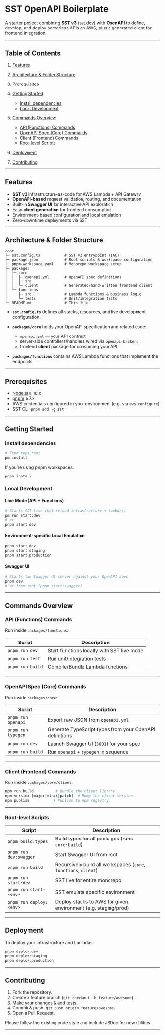# SST OpenAPI Boilerplate

A starter project combining **SST v3** (sst.dev) with **OpenAPI** to define, develop, and deploy serverless APIs on AWS, plus a generated client for frontend integration.

---

## Table of Contents

1. [Features](#features)
2. [Architecture & Folder Structure](#architecture--folder-structure)
3. [Prerequisites](#prerequisites)
4. [Getting Started](#getting-started)

   * [Install dependencies](#install-dependencies)
   * [Local Development](#local-development)
5. [Commands Overview](#commands-overview)

   * [API (Functions) Commands](#api-functions-commands)
   * [OpenAPI Spec (Core) Commands](#openapi-spec-core-commands)
   * [Client (Frontend) Commands](#client-frontend-commands)
   * [Root-level Scripts](#root-level-scripts)
6. [Deployment](#deployment)
7. [Contributing](#contributing)

---

## Features

* **SST v3** infrastructure-as-code for AWS Lambda + API Gateway
* **OpenAPI-based** request validation, routing, and documentation
* Built-in **Swagger UI** for interactive API exploration
* Easy **client generation** for frontend consumption
* Environment-based configuration and local emulation
* Zero-downtime deployments via SST

---

## Architecture & Folder Structure

```
root
├─ sst.config.ts           # SST v3 entrypoint (IAC)
├─ package.json            # Root scripts & workspace configuration
├─ pnpm-workspace.yaml     # Monorepo workspace setup
├─ packages
│  ├─ core
│  │  ├─ openapi.yml       # OpenAPI spec definitions
│  │  ├─ src
│  │  └─ client            # Generated/hand-written frontend client
│  └─ functions
│     ├─ src               # Lambda functions & business logic
│     └─ tests             # Unit/integration tests
└─ README.md               # This file
```

* **`sst.config.ts`** defines all stacks, resources, and live development configuration.
* **`packages/core`** holds your OpenAPI specification and related code:

  * `openapi.yml` — your API contract
  * server-side controllers/handlers wired via `openapi-backend`
  * frontend **client** package for consuming your API
* **`packages/functions`** contains AWS Lambda functions that implement the endpoints.

---

## Prerequisites

* [Node.js](https://nodejs.org/) ≥ 18.x
* [pnpm](https://pnpm.io/) ≥ 7.x
* AWS credentials configured in your environment (e.g. via `aws configure`)
* SST CLI: `pnpm add -g sst`

---

## Getting Started

### Install dependencies

```bash
# From repo root
pm install
```

If you’re using pnpm workspaces:

```bash
pnpm install
```

### Local Development

#### Live Mode (API + Functions)

```bash
# Starts SST live (hot-reload infrastructure + Lambdas)
pm run start:dev
# or
pnpm start:dev
```

#### Environment-specific Local Emulation

```bash
pnpm start:dev
pnpm start:staging
pnpm start:production
```

#### Swagger UI

```bash
# Starts the Swagger UI server against your OpenAPI spec
pnpm dev
# or from root (pnpm start:swagger)
```

---

## Commands Overview

### API (Functions) Commands

Run inside `packages/functions`:

| Script           | Description                                |
| ---------------- | ------------------------------------------ |
| `pnpm run dev`   | Start functions locally with SST live mode |
| `pnpm run test`  | Run unit/integration tests                 |
| `pnpm run build` | Compile/Bundle Lambda functions            |

---

### OpenAPI Spec (Core) Commands

Run inside `packages/core`:

| Script             | Description                                             |
| ------------------ | ------------------------------------------------------- |
| `pnpm run openapi` | Export raw JSON from `openapi.yml`                      |
| `pnpm run typegen` | Generate TypeScript types from your OpenAPI definitions |
| `pnpm run dev`     | Launch Swagger UI (`3001`) for your spec                |
| `pnpm run build`   | Run `openapi` + `typegen` in sequence                   |

---

### Client (Frontend) Commands

Run inside `packages/core/client`:

```bash
npm run build          # Bundle the client library
npm version [major|minor|patch]  # Bump the client version
npm publish           # Publish to npm registry
```

---

### Root-level Scripts

| Script                  | Description                                                      |
| ----------------------- | ---------------------------------------------------------------- |
| `pnpm build:types`      | Build types for all packages (runs `core:build`)                 |
| `pnpm run dev:swagger`  | Start Swagger UI from root                                       |
| `pnpm run build`        | Recursively build all workspaces (`core`, `functions`, `client`) |
| `pnpm run start:dev`    | SST live for entire monorepo                                     |
| `pnpm run start:<env>`  | SST emulate specific environment                                 |
| `pnpm run deploy:<env>` | Deploy stacks to AWS for given environment (e.g. staging/prod)   |

---

## Deployment

To deploy your infrastructure and Lambdas:

```bash
pnpm deploy:dev
pnpm deploy:staging
pnpm deploy:production
```

---

## Contributing

1. Fork the repository.
2. Create a feature branch (`git checkout -b feature/awesome`).
3. Make your changes & add tests.
4. Commit & push: `git push origin feature/awesome`.
5. Open a Pull Request.

Please follow the existing code style and include JSDoc for new utilities.

---